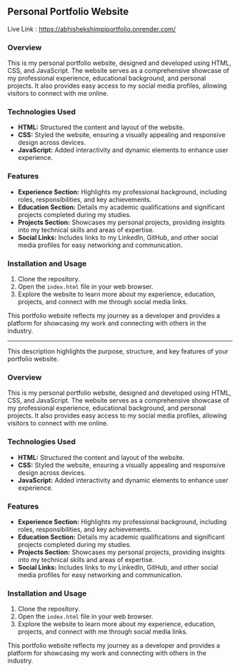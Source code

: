 ## Personal Portfolio Website

Live Link : https://abhishekshimpiportfolio.onrender.com/

### Overview
This is my personal portfolio website, designed and developed using HTML, CSS, and JavaScript. The website serves as a comprehensive showcase of my professional experience, educational background, and personal projects. It also provides easy access to my social media profiles, allowing visitors to connect with me online.

### Technologies Used
- **HTML:** Structured the content and layout of the website.
- **CSS:** Styled the website, ensuring a visually appealing and responsive design across devices.
- **JavaScript:** Added interactivity and dynamic elements to enhance user experience.

### Features
- **Experience Section:** Highlights my professional background, including roles, responsibilities, and key achievements.
- **Education Section:** Details my academic qualifications and significant projects completed during my studies.
- **Projects Section:** Showcases my personal projects, providing insights into my technical skills and areas of expertise.
- **Social Links:** Includes links to my LinkedIn, GitHub, and other social media profiles for easy networking and communication.

### Installation and Usage
1. Clone the repository.
2. Open the `index.html` file in your web browser.
3. Explore the website to learn more about my experience, education, projects, and connect with me through social media links.

This portfolio website reflects my journey as a developer and provides a platform for showcasing my work and connecting with others in the industry.

---

This description highlights the purpose, structure, and key features of your portfolio website.

### Overview
This is my personal portfolio website, designed and developed using HTML, CSS, and JavaScript. The website serves as a comprehensive showcase of my professional experience, educational background, and personal projects. It also provides easy access to my social media profiles, allowing visitors to connect with me online.

### Technologies Used
- **HTML:** Structured the content and layout of the website.
- **CSS:** Styled the website, ensuring a visually appealing and responsive design across devices.
- **JavaScript:** Added interactivity and dynamic elements to enhance user experience.

### Features
- **Experience Section:** Highlights my professional background, including roles, responsibilities, and key achievements.
- **Education Section:** Details my academic qualifications and significant projects completed during my studies.
- **Projects Section:** Showcases my personal projects, providing insights into my technical skills and areas of expertise.
- **Social Links:** Includes links to my LinkedIn, GitHub, and other social media profiles for easy networking and communication.

### Installation and Usage
1. Clone the repository.
2. Open the `index.html` file in your web browser.
3. Explore the website to learn more about my experience, education, projects, and connect with me through social media links.

This portfolio website reflects my journey as a developer and provides a platform for showcasing my work and connecting with others in the industry.

